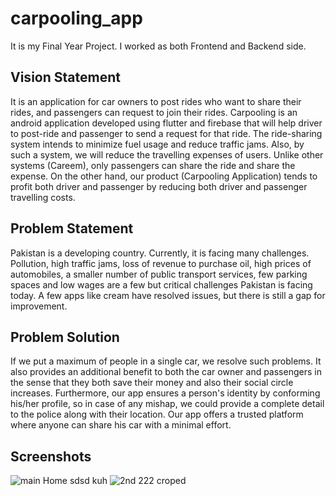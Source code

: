 # carpooling_app

It is my Final Year Project. I worked as both Frontend and Backend side.

## Vision Statement

It is an application for car owners to post rides who want to share their rides, and passengers can request to join their rides. Carpooling is an android application developed using flutter and firebase that will help driver to post-ride and passenger to send a request for that ride. The ride-sharing system intends to minimize fuel usage and reduce traffic jams. Also, by such a system, we will reduce the travelling expenses of users. Unlike other systems (Careem), only passengers can share the ride and share the expense. On the other hand, our product (Carpooling Application) tends to profit both driver and passenger by reducing both driver and passenger travelling costs.

## Problem Statement
Pakistan is a developing country. Currently, it is facing many challenges. Pollution, high traffic jams, loss of revenue to purchase oil, high prices of automobiles, a smaller number of public transport services, few parking spaces and low wages are a few but critical challenges Pakistan is facing today. A few apps like cream have resolved issues, but there is still a gap for improvement.

## Problem Solution
If we put a maximum of people in a single car, we resolve such problems. It also provides an additional benefit to both the car owner and passengers in the sense that they both save their money and also their social circle increases. Furthermore, our app ensures a person's identity by conforming his/her profile, so in case of any mishap, we could provide a complete detail to the police along with their location. Our app offers a trusted platform where anyone can share his car with a  minimal effort.

## Screenshots
![main Home sdsd kuh](https://user-images.githubusercontent.com/64140593/152844243-8281a7b2-198e-451a-a03f-819d7ed8ebe6.png)
![2nd 222 croped](https://user-images.githubusercontent.com/64140593/152844466-707dbcfd-c26e-4bca-9580-0c019084a879.png)

